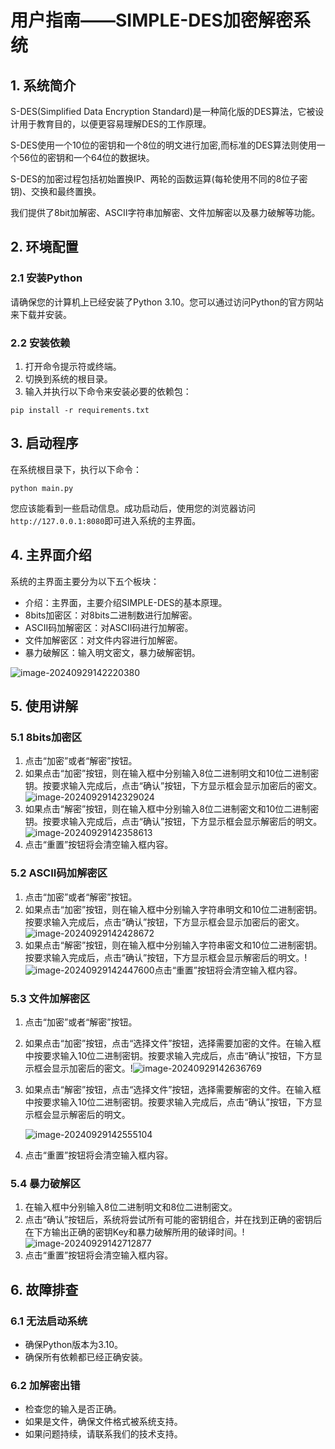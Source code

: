 # 用户指南——SIMPLE-DES加密解密系统

## 1. 系统简介

S-DES(Simplified Data Encryption Standard)是一种简化版的DES算法，它被设计用于教育目的，以便更容易理解DES的工作原理。

S-DES使用一个10位的密钥和一个8位的明文进行加密,而标准的DES算法则使用一个56位的密钥和一个64位的数据块。

S-DES的加密过程包括初始置换IP、两轮的函数运算(每轮使用不同的8位子密钥)、交换和最终置换。

我们提供了8bit加解密、ASCII字符串加解密、文件加解密以及暴力破解等功能。



## 2. 环境配置

### 2.1 安装Python

请确保您的计算机上已经安装了Python 3.10。您可以通过访问Python的官方网站来下载并安装。

### 2.2 安装依赖

1. 打开命令提示符或终端。
2. 切换到系统的根目录。
3. 输入并执行以下命令来安装必要的依赖包：

```
pip install -r requirements.txt
```

## 3. 启动程序

在系统根目录下，执行以下命令：

```
python main.py
```

您应该能看到一些启动信息。成功启动后，使用您的浏览器访问`http://127.0.0.1:8080`即可进入系统的主界面。



## 4. 主界面介绍

系统的主界面主要分为以下五个板块：

- 介绍：主界面，主要介绍SIMPLE-DES的基本原理。
- 8bits加密区：对8bits二进制数进行加解密。
- ASCII码加解密区：对ASCII码进行加解密。
- 文件加解密区：对文件内容进行加解密。
- 暴力破解区：输入明文密文，暴力破解密钥。

![image-20240929142220380](./assets/image-20240929142220380.png)

## 5. 使用讲解

### 5.1 8bits加密区

1. 点击“加密”或者“解密”按钮。
2. 如果点击“加密”按钮，则在输入框中分别输入8位二进制明文和10位二进制密钥。按要求输入完成后，点击“确认”按钮，下方显示框会显示加密后的密文。![image-20240929142329024](./assets/image-20240929142329024.png)
3. 如果点击“解密”按钮，则在输入框中分别输入8位二进制密文和10位二进制密钥。按要求输入完成后，点击“确认”按钮，下方显示框会显示解密后的明文。![image-20240929142358613](./assets/image-20240929142358613.png)
4. 点击“重置”按钮将会清空输入框内容。

### 5.2 ASCII码加解密区

1. 点击“加密”或者“解密”按钮。
2. 如果点击“加密”按钮，则在输入框中分别输入字符串明文和10位二进制密钥。按要求输入完成后，点击“确认”按钮，下方显示框会显示加密后的密文。![image-20240929142428672](./assets/image-20240929142428672.png)
3. 如果点击“解密”按钮，则在输入框中分别输入字符串密文和10位二进制密钥。按要求输入完成后，点击“确认”按钮，下方显示框会显示解密后的明文。!![image-20240929142447600](./assets/image-20240929142447600.png)点击“重置”按钮将会清空输入框内容。

### 5.3 文件加解密区

1. 点击“加密”或者“解密”按钮。

2. 如果点击“加密”按钮，点击“选择文件”按钮，选择需要加密的文件。在输入框中按要求输入10位二进制密钥。按要求输入完成后，点击“确认”按钮，下方显示框会显示加密后的密文。!![image-20240929142636769](./assets/image-20240929142636769.png)

3. 如果点击“解密”按钮，点击“选择文件”按钮，选择需要解密的文件。在输入框中按要求输入10位二进制密钥。按要求输入完成后，点击“确认”按钮，下方显示框会显示解密后的明文。

   ![image-20240929142555104](./assets/image-20240929142555104.png)

4. 点击“重置”按钮将会清空输入框内容。

### 5.4 暴力破解区

1. 在输入框中分别输入8位二进制明文和8位二进制密文。
2. 点击“确认”按钮后，系统将尝试所有可能的密钥组合，并在找到正确的密钥后在下方输出正确的密钥Key和暴力破解所用的破译时间。!![image-20240929142712877](./assets/image-20240929142712877.png)
3. 点击“重置”按钮将会清空输入框内容。



## 6. 故障排查

### 6.1 无法启动系统

- 确保Python版本为3.10。
- 确保所有依赖都已经正确安装。

### 6.2 加解密出错

- 检查您的输入是否正确。
- 如果是文件，确保文件格式被系统支持。
- 如果问题持续，请联系我们的技术支持。
